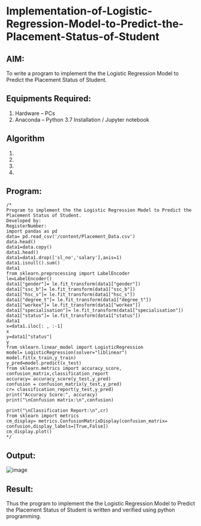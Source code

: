 # Implementation-of-Logistic-Regression-Model-to-Predict-the-Placement-Status-of-Student

## AIM:
To write a program to implement the the Logistic Regression Model to Predict the Placement Status of Student.

## Equipments Required:
1. Hardware – PCs
2. Anaconda – Python 3.7 Installation / Jupyter notebook

## Algorithm
1. 
2. 
3. 
4. 

## Program:
```
/*
Program to implement the the Logistic Regression Model to Predict the Placement Status of Student.
Developed by: 
RegisterNumber:
import pandas as pd
data= pd.read_csv('/content/Placement_Data.csv')
data.head()
data1=data.copy()
data1.head()
data1=data1.drop(['sl_no','salary'],axis=1)
data1.isnull().sum()
data1
from sklearn.preprocessing import LabelEncoder
le=LabelEncoder()
data1["gender"]= le.fit_transform(data1["gender"])
data1["ssc_b"]= le.fit_transform(data1["ssc_b"])
data1["hsc_s"]= le.fit_transform(data1["hsc_s"])
data1["degree_t"]= le.fit_transform(data1["degree_t"])
data1["workex"]= le.fit_transform(data1["workex"])
data1["specialisation"]= le.fit_transform(data1["specialisation"])
data1["status"]= le.fit_transform(data1["status"])
data1
x=data1.iloc[: , :-1]
x
y=data1["status"]
y
from sklearn.linear_model import LogisticRegression
model= LogisticRegression(solver="liblinear")
model.fit(x_train,y_train)
y_pred=model.predict(x_test)
from sklearn.metrics import accuracy_score, confusion_matrix,classification_report
accuracy= accuracy_score(y_test,y_pred)
confusion = confusion_matrix(y_test,y_pred)
cr= classification_report(y_test,y_pred)
print("Accuracy Score:", accuracy)
print("\nConfusion matrix:\n",confusion)

print("\nClassification Report:\n",cr)
from sklearn import metrics
cm_display= metrics.ConfusionMatrixDisplay(confusion_matrix= confusion,display_labels=[True,False])
cm_display.plot()
*/
```

## Output:
![image](https://github.com/harshulaxman/Implementation-of-Logistic-Regression-Model-to-Predict-the-Placement-Status-of-Student/assets/145686689/6c2b7e5e-ad6f-45ef-af2d-4f59b0588ab1)


## Result:
Thus the program to implement the the Logistic Regression Model to Predict the Placement Status of Student is written and verified using python programming.
